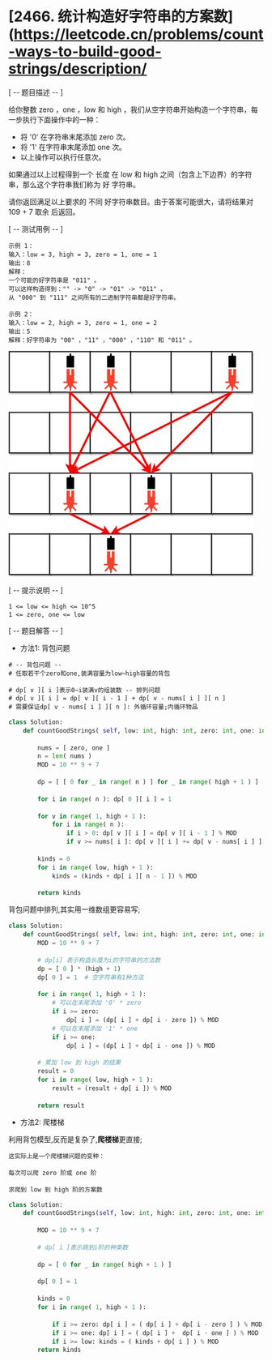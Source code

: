 # [2466. 统计构造好字符串的方案数](https://leetcode.cn/problems/count-ways-to-build-good-strings/description/

[ -- 题目描述 -- ]

给你整数 zero ，one ，low 和 high ，我们从空字符串开始构造一个字符串，每一步执行下面操作中的一种：

- 将 '0' 在字符串末尾添加 zero 次。
- 将 '1' 在字符串末尾添加 one 次。
- 以上操作可以执行任意次。

如果通过以上过程得到一个 长度 在 low 和 high 之间（包含上下边界）的字符串，那么这个字符串我们称为 好 字符串。

请你返回满足以上要求的 不同 好字符串数目。由于答案可能很大，请将结果对 109 + 7 取余 后返回。

[ -- 测试用例 -- ]

```text
示例 1：
输入：low = 3, high = 3, zero = 1, one = 1
输出：8
解释：
一个可能的好字符串是 "011" 。
可以这样构造得到："" -> "0" -> "01" -> "011" 。
从 "000" 到 "111" 之间所有的二进制字符串都是好字符串。

示例 2：
输入：low = 2, high = 3, zero = 1, one = 2
输出：5
解释：好字符串为 "00" ，"11" ，"000" ，"110" 和 "011" 。
```

![测试用例1图示](Assets/daily_002_01_eg.png)

[ -- 提示说明 -- ]

```
1 <= low <= high <= 10^5
1 <= zero, one <= low
```

[ -- 题目解答 -- ]

* 方法1: 背包问题

```
# -- 背包问题 --
# 任取若干个zero和one,装满容量为low~high容量的背包

# dp[ v ][ i ]表示0~i装满v的组装数 -- 排列问题
# dp[ v ][ i ] = dp[ v ][ i - 1 ] + dp[ v - nums[ i ] ][ n ]
# 需要保证dp[ v - nums[ i ] ][ n ]: 外循环容量;内循环物品
```

```python
class Solution:
    def countGoodStrings( self, low: int, high: int, zero: int, one: int ) -> int:

        nums = [ zero, one ]
        n = len( nums )
        MOD = 10 ** 9 + 7

        dp = [ [ 0 for _ in range( n ) ] for _ in range( high + 1 ) ]

        for i in range( n ): dp[ 0 ][ i ] = 1

        for v in range( 1, high + 1 ):
            for i in range( n ):
                if i > 0: dp[ v ][ i ] = dp[ v ][ i - 1 ] % MOD
                if v >= nums[ i ]: dp[ v ][ i ] += dp[ v - nums[ i ] ][ n - 1 ] % MOD

        kinds = 0
        for i in range( low, high + 1 ):
            kinds = (kinds + dp[ i ][ n - 1 ]) % MOD

        return kinds
```

背包问题中排列,其实用一维数组更容易写;

```python
class Solution:
    def countGoodStrings( self, low: int, high: int, zero: int, one: int ) -> int:
        MOD = 10 ** 9 + 7

        # dp[i] 表示构造长度为i的字符串的方法数
        dp = [ 0 ] * (high + 1)
        dp[ 0 ] = 1  # 空字符串有1种方法

        for i in range( 1, high + 1 ):
            # 可以在末尾添加 '0' * zero
            if i >= zero:
                dp[ i ] = (dp[ i ] + dp[ i - zero ]) % MOD
            # 可以在末尾添加 '1' * one  
            if i >= one:
                dp[ i ] = (dp[ i ] + dp[ i - one ]) % MOD

        # 累加 low 到 high 的结果
        result = 0
        for i in range( low, high + 1 ):
            result = (result + dp[ i ]) % MOD

        return result

```

* 方法2: 爬楼梯

利用背包模型,反而是复杂了,**爬楼梯**更直接;

```
这实际上是一个爬楼梯问题的变种：

每次可以爬 zero 阶或 one 阶

求爬到 low 到 high 阶的方案数
```

```python
class Solution:
    def countGoodStrings(self, low: int, high: int, zero: int, one: int) -> int:

        MOD = 10 ** 9 + 7

        # dp[ i ]表示跳到i阶的种类数

        dp = [ 0 for _ in range( high + 1 ) ]

        dp[ 0 ] = 1

        kinds = 0
        for i in range( 1, high + 1 ):

            if i >= zero: dp[ i ] = ( dp[ i ] + dp[ i - zero ] ) % MOD
            if i >= one: dp[ i ] = ( dp[ i ] +  dp[ i - one ] ) % MOD
            if i >= low: kinds = ( kinds + dp[ i ] ) % MOD
        return kinds
```

